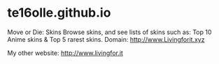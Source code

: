 # te16olle.github.io
Move or Die: Skins
Browse skins, and see lists of skins such as:
Top 10 Anime skins & Top 5 rarest skins.
Domain: http://www.Livingforit.xyz

My other website: http://www.livingfor.it
